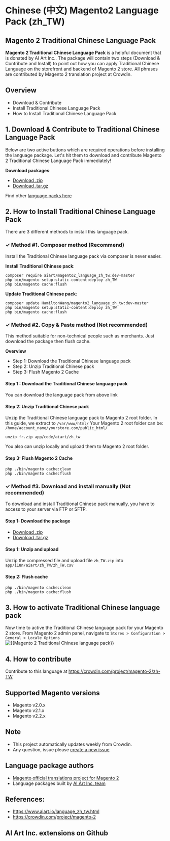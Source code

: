 # Chinese (中文) Magento2 Language Pack (zh_TW)
## Magento 2 Traditional Chinese Language Pack

**Magento 2 Traditional Chinese Language Pack** is a helpful document that is donated by AI Art Inc.. The package will contain two steps (Download & Contribute and Install) to point out how you can apply Traditional Chinese Language on the storefront and backend of Magento 2 store. All phrases are contributed by Magento 2 translation project at Crowdin.



## Overview

- Download & Contribute
- Install Traditional Chinese Language Pack
- How to Install Traditional Chinese Language Pack

## 1. Download & Contribute to Traditional Chinese Language Pack

Below are two active buttons which are required operations before installing the language package. Let's hit them to download and contribute Magento 2 Traditional Chinese Language Pack immediately!

**Download packages**:

- [Download .zip](https://github.com/HamiltonWang/magento2_language_zh_tw/archive/master.zip)
- [Download .tar.gz](https://github.com/HamiltonWang/magento2_language_zh_tw/tarball/master)


Find other [language packs here](https://www.mageplaza.com/kb/magento-2-language-pack/)

## 2. How to Install Traditional Chinese Language Pack

There are 3 different methods to install this language pack.

### ✓ Method #1. Composer method (Recommend)
Install the Traditional Chinese language pack via composer is never easier.

**Install Traditional Chinese pack**:

```
composer require aiart/magento2_language_zh_tw:dev-master
php bin/magento setup:static-content:deploy zh_TW
php bin/magento cache:flush

```


**Update  Traditional Chinese pack**:

```
composer update HamiltonWang/magento2_language_zh_tw:dev-master
php bin/magento setup:static-content:deploy zh_TW
php bin/magento cache:flush

```


### ✓ Method #2. Copy & Paste method (Not recommended)

This method suitable for non-technical people such as merchants. Just download the package then flush cache.

**Overview**

- Step 1: Download the Traditional Chinese language pack
- Step 2: Unzip Traditional Chinese pack
- Step 3: Flush Magento 2 Cache

#### Step 1 : Download the Traditional Chinese language pack

You can download the language pack from above link

#### Step 2: Unzip Traditional Chinese pack

Unzip the Traditional Chinese language pack to Magento 2 root folder. In this guide, we extract to `/var/www/html/`
Your Magento 2 root folder can be: `/home/account_name/yourstore.com/public_html/`

```
unzip fr.zip app/code/aiart/zh_tw
```

You also can unzip locally and upload them to Magento 2 root folder.

#### Step 3: Flush Magento 2 Cache

```
php ./bin/magento cache:clean
php ./bin/magento cache:flush
```

### ✓ Method #3. Download and install manually (Not recommended)

To download and install Traditional Chinese pack manually, you have to access to your server via FTP or SFTP.

#### Step 1: Download the package

- [Download .zip](https://github.com/HamiltonWang/magento2_language_zh_tw/archive/master.zip)
- [Download .tar.gz](https://github.com/HamiltonWang/magento2_language_zh_tw/tarball/master)

#### Step 1: Unzip and upload

Unzip the compressed file and upload file `zh_TW.zip` into `app/i18n/aiart/zh_TW/zh_TW.csv`

#### Step 2: Flush cache

```
php ./bin/magento cache:clean
php ./bin/magento cache:flush
```

## 3. How to activate Traditional Chinese language pack

Now time to active the Traditional Chinese language pack for your Magento 2 store. From Magento 2 admin panel, navigate to `Stores > Configuration > General > Locale Options`
![{{Magento 2 Traditional Chinese language pack}}](https://cdn.mageplaza.com/media/general/aPSUA0l.png)


## 4. How to contribute
<!-- ![process](http://progressed.io/bar/10) -->

Contribute to this language at https://crowdin.com/project/magento-2/zh-TW

## Supported Magento versions

- Magento v2.0.x
- Magento v2.1.x
- Magento v2.2.x



## Note

- This project automatically updates weekly from Crowdin.
- Any question, issue please [create a new issue](https://github.com/HamiltonWang/magento2_language_zh_tw/issues/new)

## Language package authors

- [Magento official translations project for Magento 2](https://crowdin.com/project/magento-2)
- Language packages built by [AI Art Inc. team](https://www.aiart.io/)


## References:

- https://www.aiart.io/language_zh_tw.html
- https://crowdin.com/project/magento-2




## AI Art Inc. extensions on Github
